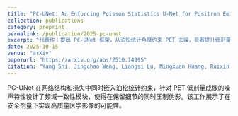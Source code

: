 ```yaml
---
title: "PC-UNet: An Enforcing Poisson Statistics U-Net for Positron Emission Tomography Denoising"
collection: publications
category: preprint
permalink: /publication/2025-pc-unet
excerpt: "代表作：提出 PC-UNet 框架，从泊松统计角度约束 PET 去噪，显著提升低剂量成像质量。"
date: 2025-10-15
venue: "arXiv"
paperurl: "https://arxiv.org/abs/2510.14995"
citation: "Yang Shi, Jingchao Wang, Liangsi Lu, Mingxuan Huang, Ruixin He, Yifeng Xie, Hanqian Liu, Minzhe Guo, Yangyang Liang, Weipeng Zhang, et al. (2025). \"PC-UNet: An Enforcing Poisson Statistics U-Net for Positron Emission Tomography Denoising.\" arXiv:2510.14995."
---
```


PC-UNet 在网络结构和损失中同时嵌入泊松统计约束，针对 PET 低剂量成像的噪声特性设计了频域一致性模块，使得在保留细节的同时压制伪影。该工作展示了在安全剂量下实现高质量医学影像的可能性。
